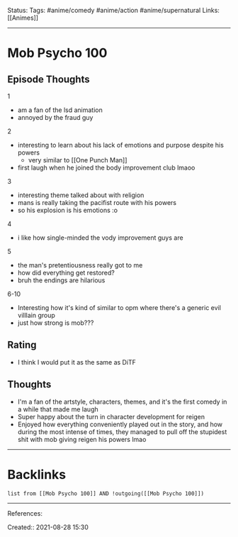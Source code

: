 Status: 
Tags: #anime/comedy #anime/action #anime/supernatural
Links: [[Animes]]
___
# Mob Psycho 100
## Episode Thoughts
1
- am a fan of the lsd animation
- annoyed by the fraud guy

2
- interesting to learn about his lack of emotions and purpose despite his powers
	- very similar to [[One Punch Man]]
- first laugh when he joined the body improvement club lmaoo

3
- interesting theme talked about with religion
- mans is really taking the pacifist route with his powers
- so his explosion is his emotions :o 

4
- i like how single-minded the vody improvement guys are

5
- the man's pretentiousness really got to me
- how did everything get restored?
- bruh the endings are hilarious

6-10
- Interesting how it's kind of similar to opm where there's a generic evil villlain group
- just how strong is mob???
## Rating
- I think I would put it as the same as DiTF
## Thoughts
- I'm a fan of the artstyle, characters, themes, and it's the first comedy in a while that made me laugh
- Super happy about the turn in character development for reigen
- Enjoyed how everything conveniently played out in the story, and how during the most intense of times, they managed to pull off the stupidest shit with mob giving reigen his powers lmao
___
# Backlinks
```dataview
list from [[Mob Psycho 100]] AND !outgoing([[Mob Psycho 100]])
```
___
References:

Created:: 2021-08-28 15:30
